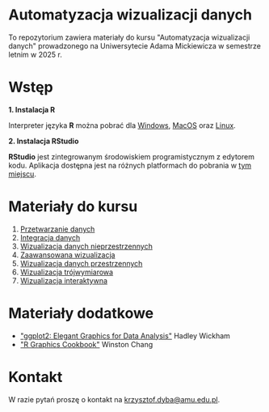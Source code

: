 # Automatyzacja wizualizacji danych

To repozytorium zawiera materiały do kursu "Automatyzacja wizualizacji danych" prowadzonego
na Uniwersytecie Adama Mickiewicza w semestrze letnim w 2025 r.



# Wstęp

**1. Instalacja R**

Interpreter języka **R** można pobrać dla [Windows](https://cloud.r-project.org/bin/windows/base/),
[MacOS](https://cran.r-project.org/bin/macosx/) oraz [Linux](https://cloud.r-project.org/bin/linux/).

**2. Instalacja RStudio**

**RStudio** jest zintegrowanym środowiskiem programistycznym z edytorem kodu.
Aplikacja dostępna jest na różnych platformach do pobrania w [tym miejscu](https://posit.co/download/rstudio-desktop/).

# Materiały do kursu

1. [Przetwarzanie danych](https://kadyb.github.io/vis2025/cwiczenia/01_Przetwarzanie_danych.html)
2. [Integracja danych](https://kadyb.github.io/vis2025/cwiczenia/02_Integracja_danych.html)
3. [Wizualizacja danych nieprzestrzennych](https://kadyb.github.io/vis2025/cwiczenia/03_Wizualizacja.html)
4. [Zaawansowana wizualizacja](https://kadyb.github.io/vis2025/cwiczenia/04_Zaawansowana_wizualizacja.html)
5. [Wizualizacja danych przestrzennych](https://kadyb.github.io/vis2025/cwiczenia/05_Wizualizacja_przestrzenna.html)
6. [Wizualizacja trójwymiarowa](https://kadyb.github.io/vis2025/cwiczenia/06_Wizualizacja_trojwymiarowa.html)
7. [Wizualizacja interaktywna](https://kadyb.github.io/vis2025/cwiczenia/07_Wizualizacja_interaktywna.html)

# Materiały dodatkowe

- ["ggplot2: Elegant Graphics for Data Analysis"](https://ggplot2-book.org/) Hadley Wickham
- ["R Graphics Cookbook"](https://r-graphics.org/) Winston Chang

# Kontakt 

W razie pytań proszę o kontakt na <krzysztof.dyba@amu.edu.pl>.
